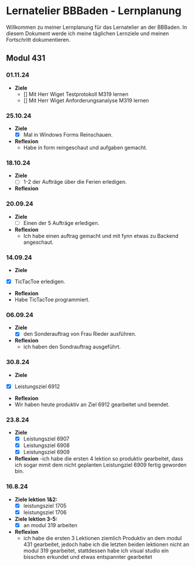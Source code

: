 # Lernatelier BBBaden - Lernplanung
 
Willkommen zu meiner Lernplanung für das Lernatelier an der BBBaden. In diesem Dokument werde ich meine täglichen Lernziele und meinen Fortschritt dokumentieren.
 
## Modul 431
### 01.11.24
 - **Ziele**
   - [] Mit Herr Wiget Testprotokoll M319 lernen
   - [] Mit Herr Wiget Anforderungsanalyse M319 lernen
### 25.10.24
 - **Ziele**
   - [x] Mal in Windows Forms Reinschauen.
 - **Reflexion**
   - Habe in form reingeschaut und aufgaben gemacht.
### 18.10.24
 - **Ziele**
   - [ ] 1-2 der Aufträge über die Ferien erledigen.
 - **Reflexion** 
### 20.09.24
 - **Ziele**
   - [ ] Einen der 5 Aufträge erledigen.
 - **Reflexion**
   - Ich habe einen auftrag gemacht und mit fynn etwas zu Backend angeschaut.
### 14.09.24
 - **Ziele**
  - [x] TicTacToe erledigen.
 - **Reflexion**
  - Habe TicTacToe programmiert.
### 06.09.24
 - **Ziele**
   - [x] den Sonderauftrag von Frau Rieder ausführen.
 - **Reflexion**
   - ich haben den Sondrauftrag ausgeführt.
### 30.8.24
 - **Ziele**
  - [x] Leistungsziel 6912
 - **Reflexion**
  - Wir haben heute produktiv an Ziel 6912 gearbeitet und beendet.
### 23.8.24
- **Ziele**
  - [x] Leistungsziel 6907
  - [x] Leistungsziel 6908
  - [x] Leistungsziel 6909
 - **Reflexion**
  -ich habe die ersten 4 lektion so produktiv gearbeitet, dass ich sogar mmit dem nicht geplanten
   Leistungziel 6909 fertig geworden bin.
### 16.8.24
 
- **Ziele lektion 1&2:** 
  - [x] leistungsziel 1705
  - [x] leistungsziel 1706
- **Ziele lektion 3-5:**
  - [x] an modul 319 arbeiten
- **Reflexion**
  - ich habe die ersten 3 Lektionen ziemlich Produktiv an dem modul 431 gearbeitet, jedoch habe ich die letzten beiden lektionen nicht an modul 319 gearbeitet, stattdessen habe ich visual studio ein bisschen erkundet und etwas entspannter gearbeitet
